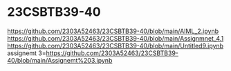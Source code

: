 # 23CSBTB39-40
https://github.com/2303A52463/23CSBTB39-40/blob/main/AIML_2.ipynb
https://github.com/2303A52463/23CSBTB39-40/blob/main/Assignmnet_4.1
https://github.com/2303A52463/23CSBTB39-40/blob/main/Untitled9.ipynb
assignemt 3=https://github.com/2303A52463/23CSBTB39-40/blob/main/Assignemt%203.ipynb
